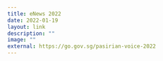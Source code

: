 ```yaml
---
title: eNews 2022
date: 2022-01-19
layout: link
description: ""
image: ""
external: https://go.gov.sg/pasirian-voice-2022
---
```






